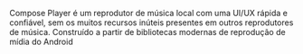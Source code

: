 Compose Player é um reprodutor de música local com uma UI/UX rápida e confiável, sem os muitos recursos inúteis presentes em outros reprodutores de música. Construído a partir de bibliotecas modernas de reprodução de mídia do Android
